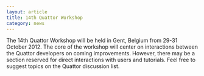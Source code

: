 ```yaml
---
layout: article
title: 14th Quattor Workshop
category: news
---
```


The 14th Quattor Workshop will be held in Gent, Belgium from 29-31
October 2012.  The core of the workshop will center on interactions
between the Quattor developers on coming improvements.  However, there
may be a section reserved for direct interactions with users and
tutorials.  Feel free to suggest topics on the Quattor discussion
list.

